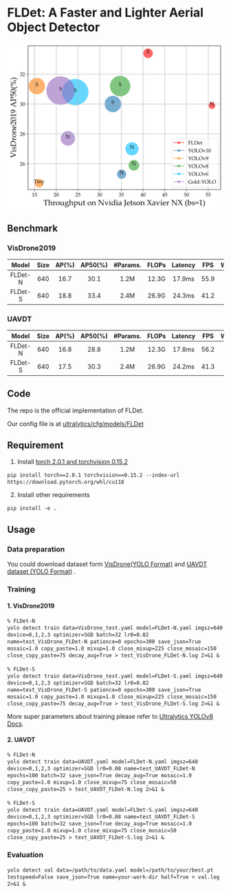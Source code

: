 # FLDet: A Faster and Lighter Aerial Object Detector

<p align="center">
    <img src="fig/result.png"  align="middle" width = "600" />
</p>



## Benchmark

### VisDrone2019

| Model   | Size | AP(%) | AP50(%) | #Params. | FLOPs | Latency | FPS  | Weight&train.log                                             |
| :-----: | :--: | :---: |:--------:| :---------: | :------: | :---------: | :--: | :----------------------------------------------------------: |
| FLDet-N | 640  | 16.7  | 30.1     | 1.2M        | 12.3G    | 17.9ms      | 55.9 | [Google Drive](https://drive.google.com/drive/folders/1BXsWjUddzvDL89Gw69CoPNBfCrCxNsb1?usp=sharing) |
| FLDet-S | 640  | 18.8  | 33.4     | 2.4M        | 26.9G    | 24.3ms      | 41.2 | [Google Drive](https://drive.google.com/drive/folders/1ktOuLqjgbrIYhcZ11jFlvhy_FGlm4lwj?usp=sharing) |

### UAVDT

|  Model  | Size | AP(%) | AP50(%) | #Params. | FLOPs | Latency | FPS  |                       Weight&train.log                       |
| :-----: | :--: | :---: | :-----: | :------: | :---: | :-----: | :--: | :----------------------------------------------------------: |
| FLDet-N | 640  | 16.8  |  28.8   |   1.2M   | 12.3G | 17.8ms  | 56.2 | [Google Drive](https://drive.google.com/drive/folders/1jGn8HVI6jfGbfvjtZ1pzlE2P4RoAEMcB?usp=sharing) |
| FLDet-S | 640  | 17.5  |  30.3   |   2.4M   | 26.9G | 24.2ms  | 41.3 | [Google Drive](https://drive.google.com/drive/folders/1rwlBxh4RCH48dbJw4Uwil8ePuj-YQ5vt?usp=sharing) |



## Code

The repo is the official implementation of FLDet.

Our config file is at [ultralytics/cfg/models/FLDet](ultralytics/cfg/models/FLDet)



## Requirement

1. Install [torch 2.0.1 and torchvision 0.15.2](https://pytorch.org/)

```shell
pip install torch==2.0.1 torchvision==0.15.2 --index-url https://download.pytorch.org/whl/cu118
```

2. Install other requirements

```shell
pip install -e .
```



## Usage

### Data preparation

You could download dataset form [VisDrone(YOLO Format)](https://pan.baidu.com/s/1xWKSZrib3FEBM8R9yY-2Rw?pwd=ry6x ) and [UAVDT dataset (YOLO Format)](https://pan.baidu.com/s/14PREuNKf0gVQFjdKUJV-TA?pwd=sf4x) .

### Training

#### 1. VisDrone2019

```shell
% FLDet-N
yolo detect train data=VisDrone_test.yaml model=FLDet-N.yaml imgsz=640 device=0,1,2,3 optimizer=SGD batch=32 lr0=0.02 name=test_VisDrone_FLDet-N patience=0 epochs=300 save_json=True mosaic=1.0 copy_paste=1.0 mixup=1.0 close_mixup=225 close_mosaic=150 close_copy_paste=75 decay_aug=True > test_VisDrone_FLDet-N.log 2>&1 &

% FLDet-S
yolo detect train data=VisDrone_test.yaml model=FLDet-S.yaml imgsz=640 device=0,1,2,3 optimizer=SGD batch=32 lr0=0.02 name=test_VisDrone_FLDet-S patience=0 epochs=300 save_json=True mosaic=1.0 copy_paste=1.0 mixup=1.0 close_mixup=225 close_mosaic=150 close_copy_paste=75 decay_aug=True > test_VisDrone_FLDet-S.log 2>&1 &
```

More super parameters about training please refer to  [Ultralytics YOLOv8 Docs](https://docs.ultralytics.com/).

#### 2. UAVDT

```shell
% FLDet-N
yolo detect train data=UAVDT.yaml model=FLDet-N.yaml imgsz=640 device=0,1,2,3 optimizer=SGD lr0=0.08 name=test_UAVDT_FLDet-N epochs=100 batch=32 save_json=True decay_aug=True mosaic=1.0 copy_paste=1.0 mixup=1.0 close_mixup=75 close_mosaic=50 close_copy_paste=25 > test_UAVDT_FLDet-N.log 2>&1 &

% FLDet-S
yolo detect train data=UAVDT.yaml model=FLDet-S.yaml imgsz=640 device=0,1,2,3 optimizer=SGD lr0=0.08 name=test_UAVDT_FLDet-S epochs=100 batch=32 save_json=True decay_aug=True mosaic=1.0 copy_paste=1.0 mixup=1.0 close_mixup=75 close_mosaic=50 close_copy_paste=25 > test_UAVDT_FLDet-S.log 2>&1 &
```

### Evaluation

```shell
yolo detect val data=/path/to/data.yaml model=/path/to/your/best.pt testspeed=False save_json=True name=your-work-dir half=True > val.log 2>&1 &
```
